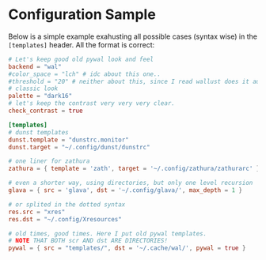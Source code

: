 # Configuration Sample

Below is a simple example exahusting all possible cases (syntax wise) in the
`[templates]` header. All the format is correct:

```toml
# Let's keep good old pywal look and feel
backend = "wal"
#color_space = "lch" # idc about this one..
#threshold = "20" # neither about this, since I read wallust does it automagically..
# classic look
palette = "dark16"
# let's keep the contrast very very very clear.
check_contrast = true

[templates]
# dunst templates
dunst.template = "dunstrc.monitor"
dunst.target = "~/.config/dunst/dunstrc"

# one liner for zathura
zathura = { template = 'zath', target = '~/.config/zathura/zathurarc' }

# even a shorter way, using directories, but only one level recursion
glava = { src = 'glava', dst = '~/.config/glava/', max_depth = 1 }

# or splited in the dotted syntax
res.src = "xres"
res.dst = "~/.config/Xresources"

# old times, good times. Here I put old pywal templates.
# NOTE THAT BOTH scr AND dst ARE DIRECTORIES!
pywal = { src = "templates/", dst = '~/.cache/wal/', pywal = true }
```
